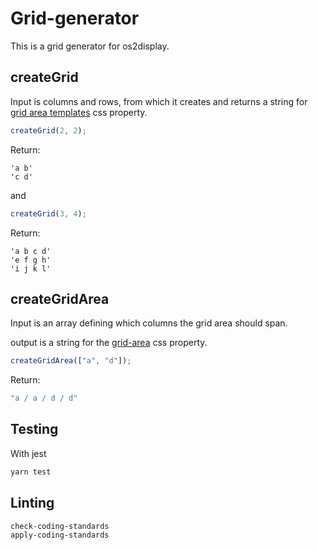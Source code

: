 # Grid-generator

This is a grid generator for os2display.

## createGrid

Input is columns and rows, from which it creates and returns a string for [grid area templates](https://developer.mozilla.org/en-US/docs/Web/CSS/grid-template-areas) css property.

```javascript
createGrid(2, 2);
```

Return:

```
'a b'
'c d'
```

and

```javascript
createGrid(3, 4);
```

Return:

```
'a b c d'
'e f g h'
'i j k l'
```

## createGridArea

Input is an array defining which columns the grid area should span.

output is a string for the [grid-area](https://developer.mozilla.org/en-US/docs/Web/CSS/grid-area) css property.

```javascript
createGridArea(["a", "d"]);
```

Return:

```bash
"a / a / d / d"
```

## Testing

With jest

```bash
yarn test
```

## Linting

```bash
check-coding-standards
apply-coding-standards
```
